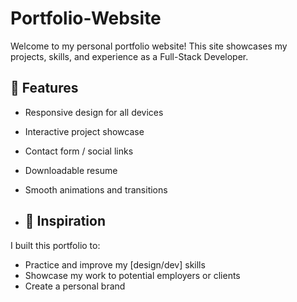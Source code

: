 # Portfolio-Website
Welcome to my personal portfolio website! This site showcases my projects, skills, and experience as a  Full-Stack Developer.





## 📁 Features

- Responsive design for all devices
- Interactive project showcase
- Contact form / social links
- Downloadable resume
- Smooth animations and transitions

- ## 🧠 Inspiration

I built this portfolio to:
- Practice and improve my [design/dev] skills
- Showcase my work to potential employers or clients
- Create a personal brand
